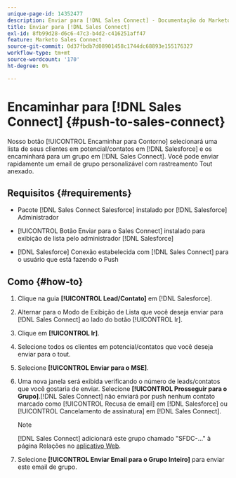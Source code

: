 ```yaml
---
unique-page-id: 14352477
description: Enviar para [!DNL Sales Connect] - Documentação do Marketo - Documentação do produto
title: Enviar para [!DNL Sales Connect]
exl-id: 8fb99d28-d6c6-47c3-b4d2-c416251aff47
feature: Marketo Sales Connect
source-git-commit: 0d37fbdb7d08901458c1744dc68893e155176327
workflow-type: tm+mt
source-wordcount: '170'
ht-degree: 0%

---
```


# Encaminhar para [!DNL Sales Connect] {#push-to-sales-connect}

Nosso botão [!UICONTROL Encaminhar para Contorno] selecionará uma lista de seus clientes em potencial/contatos em [!DNL Salesforce] e os encaminhará para um grupo em [!DNL Sales Connect]. Você pode enviar rapidamente um email de grupo personalizável com rastreamento Tout anexado.

## Requisitos {#requirements}

* Pacote [!DNL Sales Connect Salesforce] instalado por [!DNL Salesforce] Administrador

* [!UICONTROL Botão Enviar para o Sales Connect] instalado para exibição de lista pelo administrador [!DNL Salesforce]

* [!DNL Salesforce] Conexão estabelecida com [!DNL Sales Connect] para o usuário que está fazendo o Push

## Como {#how-to}

1. Clique na guia **[!UICONTROL Lead/Contato]** em [!DNL Salesforce].
1. Alternar para o Modo de Exibição de Lista que você deseja enviar para [!DNL Sales Connect] ao lado do botão [!UICONTROL Ir].
1. Clique em **[!UICONTROL Ir]**.
1. Selecione todos os clientes em potencial/contatos que você deseja enviar para o tout.
1. Selecione **[!UICONTROL Enviar para o MSE]**.
1. Uma nova janela será exibida verificando o número de leads/contatos que você gostaria de enviar. Selecione **[!UICONTROL Prosseguir para o Grupo]**.[!DNL Sales Connect] não enviará por push nenhum contato marcado como [!UICONTROL Recusa de email] em [!DNL Salesforce] ou [!UICONTROL Cancelamento de assinatura] em [!DNL Sales Connect].

   >[!NOTE]
   >
   >[!DNL Sales Connect] adicionará este grupo chamado &quot;SFDC-...&quot; à página Relações no [aplicativo Web](https://toutapp.com/login).

1. Selecione **[!UICONTROL Enviar Email para o Grupo Inteiro]** para enviar este email de grupo.
